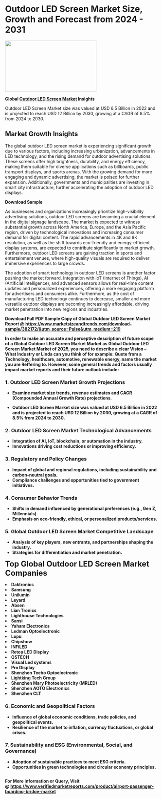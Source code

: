 <H1>Outdoor LED Screen Market Size, Growth and Forecast from 2024 - 2031</H1><img class="aligncenter size-medium wp-image-584254" src="https://thirdeyenews.in/wp-content/uploads/2024/09/Global-Market-Research-300x168.jpeg" alt="" width="300" height="168" /><p><strong>Global&nbsp;<a href="https://www.marketsizeandtrends.com/download-sample/382172/&amp;utm_source=Pulse&amp;utm_medium=219">Outdoor LED Screen Market</a> Insights</strong></p><p>Outdoor LED Screen Market size was valued at USD 6.5 Billion in 2022 and is projected to reach USD 12 Billion by 2030, growing at a CAGR of 8.5% from 2024 to 2030.</p><p><h2>Market Growth Insights</h2> <p>The global outdoor LED screen market is experiencing significant growth due to various factors, including increasing urbanization, advancements in LED technology, and the rising demand for outdoor advertising solutions. These screens offer high brightness, durability, and energy efficiency, making them suitable for diverse applications such as billboards, public transport displays, and sports arenas. With the growing demand for more engaging and dynamic advertising, the market is poised for further expansion. Additionally, governments and municipalities are investing in smart city infrastructure, further accelerating the adoption of outdoor LED displays.</p> <p><strong>Download Sample</strong></p> <p>As businesses and organizations increasingly prioritize high-visibility advertising solutions, outdoor LED screens are becoming a crucial element in the digital signage landscape. The market is expected to witness substantial growth across North America, Europe, and the Asia Pacific region, driven by technological innovations and increasing consumer demand for digital content. The rapid advancements in 4K and 8K resolution, as well as the shift towards eco-friendly and energy-efficient display systems, are expected to contribute significantly to market growth. Furthermore, outdoor LED screens are gaining traction in sports and entertainment venues, where high-quality visuals are required to deliver immersive experiences to large crowds.</p> <p>The adoption of smart technology in outdoor LED screens is another factor pushing the market forward. Integration with IoT (Internet of Things), AI (Artificial Intelligence), and advanced sensors allows for real-time content updates and personalized experiences, offering a more engaging platform for advertisers and consumers alike. Furthermore, as the cost of manufacturing LED technology continues to decrease, smaller and more versatile outdoor displays are becoming increasingly affordable, driving market penetration into new regions and industries.</p> <p><strong></p><p><span class=""><strong>Download Full PDF Sample Copy of Global Outdoor LED Screen Market Report</strong> @ <a href="https://www.marketsizeandtrends.com/download-sample/382172/&amp;utm_source=Pulse&amp;utm_medium=219" target="_blank">https://www.marketsizeandtrends.com/download-sample/382172/&amp;utm_source=Pulse&amp;utm_medium=219</a></span></p><p>In order to make an accurate and perceptive description of future scope of a Global&nbsp;Outdoor LED Screen Market Market as Global&nbsp;Outdoor LED Screen Market Market of 2025, you need to describe a clear Vision &ndash; What Industry or Linda can you think of for example: Quote from a Technology, healthcare, automotive, renewable energy, name the market you are Reffering to. However, some general trends and factors usually impact market reports and their future outlook include:</p><h3>1.&nbsp;<strong>Outdoor LED Screen Market Growth Projections</strong></h3><ul><li>Examine market size trends, revenue estimates and CAGR (Compounded Annual Growth Rate) projections.</li><li><p>Outdoor LED Screen Market size was valued at USD 6.5 Billion in 2022 and is projected to reach USD 12 Billion by 2030, growing at a CAGR of 8.5% from 2024 to 2030.</p></li></ul><h3>2.&nbsp;<strong>Outdoor LED Screen Market Technological Advancements</strong></h3><ul><li>Integration of AI, IoT, blockchain, or automation in the industry.</li><li>Innovations driving cost reductions or improving efficiency.</li></ul><h3>3.&nbsp;<strong>Regulatory and Policy Changes</strong></h3><ul><li>Impact of global and regional regulations, including sustainability and carbon-neutral goals.</li><li>Compliance challenges and opportunities tied to government initiatives.</li></ul><h3>4.&nbsp;<strong>Consumer Behavior Trends</strong></h3><ul><li>Shifts in demand influenced by generational preferences (e.g., Gen Z, Millennials).</li><li>Emphasis on eco-friendly, ethical, or personalized products/services.</li></ul><h3>5.&nbsp;<strong>Global Outdoor LED Screen Market Competitive Landscape</strong></h3><ul><li>Analysis of key players, new entrants, and partnerships shaping the industry.</li><li>Strategies for differentiation and market penetration.</li></ul><p data-pm-slice="1 1 []"><span style="color: inherit; font-family: inherit; font-size: 25px;">Top Global Outdoor LED Screen Market Companies</span></p><div class="" data-test-id=""><p><li>Daktronics</li><li> Samsung</li><li> Unilumin</li><li> Leyard</li><li> Absen</li><li> Lian Tronics</li><li> Lighthouse Technologies</li><li> Sansi</li><li> Yaham Electronics</li><li> Ledman Optoelectronic</li><li> Lopu</li><li> Chipshow</li><li> INFiLED</li><li> Retop LED Display</li><li> QSTECH</li><li> Visual Led systems</li><li> Pro Display</li><li> Shenzhen Teeho Optoelectronic</li><li> Lightking Tech Group</li><li> Shenzhen Mary Photoelectricity (MRLED)</li><li> Shenzhen AOTO Electronics</li><li> Shenzhen CLT</li></p></div><h3>6.&nbsp;<strong>Economic and Geopolitical Factors</strong></h3><ul><li>Influence of global economic conditions, trade policies, and geopolitical events.</li><li>Resilience of the market to inflation, currency fluctuations, or global crises.</li></ul><h3>7.&nbsp;<strong>Sustainability and ESG (Environmental, Social, and Governance)</strong></h3><ul><li>Adoption of sustainable practices to meet ESG criteria.</li><li>Opportunities in green technologies and circular economy principles.</li></ul><h2><strong style="font-size: 14px;">For More Information or Query, Visit @&nbsp;</strong><a style="background-color: #ffffff; font-size: 14px;" href="https://www.marketsizeandtrends.com/report/outdoor-led-screen-market/" target="_blank">https://www.verifiedmarketreports.com/product/airport-passenger-boarding-bridge-market</a></h2>

